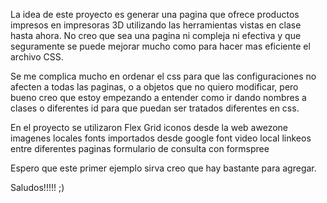 La idea de este proyecto es generar una pagina que ofrece productos impresos en impresoras 3D utilizando las
herramientas vistas en clase hasta ahora.
No creo que sea una pagina ni compleja ni efectiva y que seguramente se puede mejorar mucho como para hacer mas eficiente el archivo CSS.

Se me complica mucho en ordenar el css para que las configuraciones no afecten a todas las paginas, o a objetos que no quiero modificar, pero bueno creo que estoy empezando a entender como ir dando nombres a clases o diferentes id para que puedan ser tratados diferentes en css.

En el proyecto se utilizaron
Flex
Grid
iconos desde la web awezone
imagenes locales
fonts importados desde google font
video local
linkeos entre diferentes paginas
formulario de consulta con formspree

Espero que este primer ejemplo sirva creo que hay bastante para agregar.

Saludos!!!!! ;)

